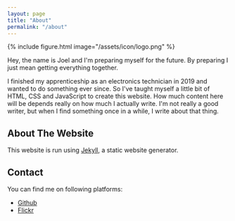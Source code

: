 ```yaml
---
layout: page
title: "About"
permalink: "/about"
---
```


 {% include figure.html image="/assets/icon/logo.png" %}

Hey, the name is Joel and I'm preparing myself for the future. By preparing I just mean getting everything together.

I finished my apprenticeship as an electronics technician in 2019 and wanted to do something ever since. So I've taught myself a little bit of HTML, CSS and JavaScript to create this website.
How much content here will be depends really on how much I actually write. I'm not really a good writer, but when I find something once in a while, I write about that thing.

## About The Website

This website is run using [Jekyll](https://jekyllrb.com/), a static website generator.

## Contact

You can find me on following platforms:

- [Github](https://github.com/joelvonrotz)
- [Flickr](https://www.flickr.com/joelvonrotz)
